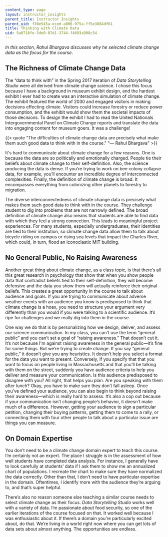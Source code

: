 ```yaml
---
content_type: page
layout: instructor_insights
parent_title: Instructor Insights
parent_uid: f30e545a-eced-a806-975a-ff5e3884df61
title: Thinking with Climate Data
uid: 9a0716fe-5de0-07d1-3744-f4693a908c54
---
```


_In this section, Rahul Bhargava discusses why he selected climate change data as the focus for the course_.

The Richness of Climate Change Data
-----------------------------------

The “data to think with” in the Spring 2017 iteration of _Data Storytelling Studio_ were all derived from climate change science. I chose this focus because I have a background in museum exhibit design, and the hardest exhibit I ever had to create was an interactive simulation of climate change. The exhibit featured the world of 2030 and engaged visitors in making decisions effecting climate. Visitors could increase forestry or reduce power consumption, and the exhibit would show them the societal impacts of those decisions. To design the exhibit I had to read the United Nationals Intergovernmental Panel on Climate Change reports and translate the data into engaging content for museum goers. It was a challenge!

{{< quote "The difficulties of climate change data are precisely what make them such good data to think with in the course." "— Rahul Bhargava" >}}

It's hard to communicate about climate change for a few reasons. One is because the data are so politically and emotionally charged. People tie their beliefs about climate change to their self-definition. Also, the science producing the data is dense. If you’re trying to work on bee colony collapse data, for example, you’ll encounter an incredible degree of interconnected complexities. Finally, the definition of climate change is broad. It encompasses everything from colonizing other planets to forestry to migration. 

The diverse interconnectedness of climate change data is precisely what makes them such good data to think with in the course. They challenge student to dig into problems that are not narrowly defined. The broad definition of climate change also means that students are able to find data with which they feel a strong connection. This leads to meaningful project experiences. For many students, especially undergraduates, their identities are tied to their institution, so climate change data allow them to talk about bicycle riding on campus or rising sea levels that impact the Charles River, which could, in turn, flood an iconoclastic MIT building.

No General Public, No Raising Awareness
---------------------------------------

Another great thing about climate change, as a class topic, is that there’s all this great research in psychology that show that when you show people data that contradict beliefs tied to their self-definition, they will become defensive and the data you show them will actually reinforce their original beliefs. This creates a great opportunity in the course to talk about audience and goals. If you are trying to communicate about adverse weather events with an audience you know is predisposed to think that climate change is a hoax, you need to structure your argument very differently than you would if you were talking to a scientific audience. It’s ripe for challenges and we really dig into them in the course.

One way we do that is by personalizing how we design, deliver, and assess our science communication. In my class, you can’t use the term “general public” and you can’t set a goal of “raising awareness.” That doesn’t cut it. It’s not because I'm against raising awareness in the general public—it’s fine for some things. But we’re trying to create change. If you say “general public,” it doesn’t give you any heuristics. It doesn’t help you select a format for the data you want to present. Conversely, if you specify that that you want to focus on people living in Massachusetts and that you’ll be talking with them on the street, suddenly you have audience criteria to help you deliver and measure your communication. Is this audience predisposed to disagree with you? All right, that helps you plan. Are you speaking with them after lunch? Okay, you have to make sure they don’t fall asleep. Once you’ve defined your audience, you can also begin to think beyond raising their awareness—which is really hard to assess. It’s also a cop out because if your communication isn’t changing people’s behavior, it doesn’t make much of a difference. However, getting your audience to sign a particular petition, changing their buying patterns, getting them to come to a rally, or connecting them with four other people to talk about a particular issue are things you can measure.

On Domain Expertise
-------------------

You don’t need to be a climate change domain expert to teach this course. I’m certainly not an expert. The place I struggle is in the assessment of how well students have completed data analysis. For instance, I generally have to look carefully at students’ data if I ask them to show me an annualized chart of populations. I recreate the chart to make sure they have normalized the data correctly. Other than that, I don’t need to have particular expertise in the domain. Oftentimes, I identify more with the audience they’re arguing to, and that’s super helpful. 

There’s also no reason someone else teaching a similar course needs to select climate change as their focus. _Data Storytelling Studio_ works well with a variety of data. I’m passionate about food security, so one of the earlier iterations of the course focused on that. It worked well because I was enthusiastic about it. If there’s a domain you’re particularly excited about, do that. We’re living in a world right now where you can get lots of data sets about almost anything. The opportunities are endless.